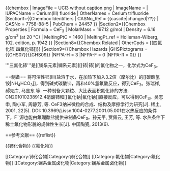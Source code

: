 {{chembox
| ImageFile = UCl3 without caption.png
| ImageName = 
| IUPACName = Cerium(III) fluoride
| OtherNames = Cerium trifluoride
|Section1={{Chembox Identifiers
| CASNo_Ref = {{cascite|changed|??}}
| CASNo = 7758-88-5
| PubChem = 24457
}}
|Section2={{Chembox Properties
| Formula = CeF<sub>3</sub>
| MolarMass = 197.12 g/mol
| Density = 6.16 g/cm<sup>3</sup> (at 20 °C)
| MeltingPtC = 1460
| MeltingPt_ref = <ref>Holleman-Wiberg, 102. edition, p. 1942</ref>
  }}
|Section8={{Chembox Related
| OtherCpds = [[四氟化铈|四氟化铈]]}}
|Section9={{Chembox Hazards
|GHSPictograms = {{GHS07}}{{GHS09}}
|NFPA-H = 3
|NFPA-F = 0
|NFPA-R = 0}}
}}

'''三氟化铈'''是[[镧系元素|镧系元素]][[铈|铈]]的氟化物之一，化学式为CeF<sub>3</sub>。

==制备==
将可溶性铈(III)盐溶于水，在加热下加入3.2倍（摩尔比）的[[碳酸氢铵|NH<sub>4</sub>HCO<sub>3</sub>]]，得到碱式碳酸铈，再和40%氢氟酸反应，得到CeF<sub>3</sub>。<ref>张瑞祥, 郝先库, 马显东 等. 一种制备大颗粒、大比表面积氟化铈的方法. CN201010238912.4</ref>硝酸铈和[[氟化钠|氟化钠]]直接反应，可以得到CeF<sub>3</sub>。<ref>吴志申, 陶小军, 周静芳, 等. CeF3纳米微粒的合成、结构及摩擦学行为研究[J]. 稀土, 2001, 22(5). DOI: 10.3969/j.issn.1004-0277.2001.05.001</ref>在水热反应的条件下，F<sup>−</sup>源也能由氟硼酸盐提供来制备CeF<sub>3</sub>。<ref>孙元平, 贾佩云, 王芳, 等. 水热条件下稀土氟化物形貌的规律性生长[J]. 中国陶瓷, 2013(6).</ref>

==参考文献==
{{reflist}}

{{铈化合物}}
{{氟化物}}

[[Category:铈化合物|Category:铈化合物]]
[[Category:氟化物|Category:氟化物]]
[[Category:镧系金属卤化物|Category:镧系金属卤化物]]